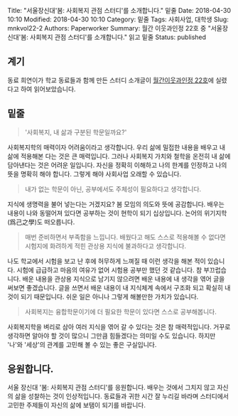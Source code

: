 Title: "서울장신대'봄: 사회복지 관점 스터디'를 소개합니다." 밑줄
Date: 2018-04-30 10:10
Modified: 2018-04-30 10:10
Category: 밑줄
Tags: 사회사업, 대학생
Slug: mnkvol22-2
Authors: Paperworker
Summary: 월간 이웃과인정 22호 중 "서울장신대'봄: 사회복지 관점 스터디'를 소개합니다." 읽고 밑줄
Status: published

## 계기

동료 희연이가 학교 동료들과 함께 만든 스터디 소개글이 [월간이웃과인정 22호](http://cafe.daum.net/coolwelfare/RfdK/72)에 실렸다고 하여 읽어보았습니다.

## 밑줄

> '사회복지, 내 삶과 구분된 학문일까요?'

사회복지학의 매력이자 어려움이라고 생각합니다. 우리 삶에 밀접한 내용을 배우고 내 삶에 적용해본 다는 것은 큰 매력입니다. 그러나 사회복지 가치와 철학을 온전히 내 삶에 담아낸다는 것은 어려운 일입니다. 자신을 정확히 이해하고 나의 한계를 인정하고 나의 뜻을 명확히 해야 합니다. 그렇게 해야 사회사업 오래할 수 있습니다.

> 내가 없는 학문이 아닌, 공부에서도 주체성이 필요하다고 생각합니다.

지식에 생명력을 불어 넣는다는 거겠지요? 봄 모임의 의도와 뜻에 공감합니다. 배우는 내용이 나와 동떨어져 있다면 공부하는 것이 현학이 되기 십상입니다. 논어의 위기지학(爲己之學)도 떠오릅니다.

> 매번 준비하면서 부족함을 느낍니다. 배웠다고 해도 스스로 적용해볼 수 없다면 시험지에 화려하게 적힌 관상용 지식에 불과하다고 생각합니다.

나도 학교에서 시험을 보고 난 후에 허무하게 느껴질 때 이런 생각을 해본 적이 있습니다. 시험에 급급하고 마음의 여유가 없어 시험용 공부만 했던 것 같습니다. 참 부끄럽습니다. 배운 내용을 관상용 지식으로 남기지 않으려면 배운 내용에 내 생각을 엮어 글을 써보면 좋겠습니다. 글을 쓰면서 배운 내용이 내 지식체계 속에서 구조화 되고 확실히 내 것이 되기 때문입니다. 쉬운 일은 아니나 그렇게 해볼만한 가치가 있습니다.

> 사회복지는 융합학문이기에 더 필요한 학문이 있다면 스스로 공부해봅니다.

사회복지학을 벼리로 삼아 여러 지식을 엮어 갈 수 있다는 것은 참 매력적입니다. 거꾸로 생각하면 알아야 할 것이 많으니 그만큼 힘들겠다는 의미일 수도 있습니다. 하지만 '나'와 '세상'의 관계를 고민해 볼 수 있는 좋은 구실입니다.

## 응원합니다.

서울 장신대 '봄: 사회복지 관점 스터디'를 응원합니다. 배우는 것에서 그치지 않고 자신의 삶을 성찰하는 것이 인상적입니다. 동료들과 귀한 시간 잘 누리길 바라며 스터디에서 고민한 주제들이 자신의 삶에 보탬이 되기를 바랍니다.
